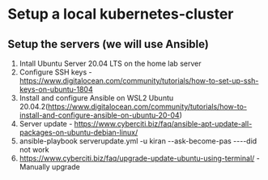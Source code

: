 # Setup a local kubernetes-cluster
## Setup the servers (we will use Ansible)
1) Intall Ubuntu Server 20.04 LTS on the home lab server
2) Configure SSH keys - https://www.digitalocean.com/community/tutorials/how-to-set-up-ssh-keys-on-ubuntu-1804
3) Install and configure Ansible on WSL2 Ubuntu 20.04.2(https://www.digitalocean.com/community/tutorials/how-to-install-and-configure-ansible-on-ubuntu-20-04)
4) Server update - https://www.cyberciti.biz/faq/ansible-apt-update-all-packages-on-ubuntu-debian-linux/
5)  ansible-playbook serverupdate.yml -u kiran --ask-become-pas  ----did not work
6)  https://www.cyberciti.biz/faq/upgrade-update-ubuntu-using-terminal/ - Manually upgrade
